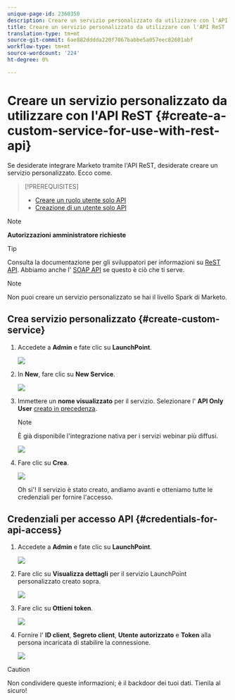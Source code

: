 ```yaml
---
unique-page-id: 2360350
description: Creare un servizio personalizzato da utilizzare con l'API ReST - Marketo Docs - Documentazione prodotto
title: Creare un servizio personalizzato da utilizzare con l'API ReST
translation-type: tm+mt
source-git-commit: 6ae882dddda220f7067babbe5a057eec82601abf
workflow-type: tm+mt
source-wordcount: '224'
ht-degree: 0%

---
```



# Creare un servizio personalizzato da utilizzare con l&#39;API ReST {#create-a-custom-service-for-use-with-rest-api}

Se desiderate integrare Marketo tramite l&#39;API ReST, desiderate creare un servizio personalizzato. Ecco come.

>[!PREREQUISITES]
>
>* [Creare un ruolo utente solo API](/help/marketo/product-docs/administration/users-and-roles/create-an-api-only-user-role.md)
>* [Creazione di un utente solo API](/help/marketo/product-docs/administration/users-and-roles/create-an-api-only-user.md)

>



>[!NOTE]
>
>**Autorizzazioni amministratore richieste**

>[!TIP]
>
>Consulta la documentazione per gli sviluppatori per informazioni su [ReST API](https://developers.marketo.com/documentation/rest/). Abbiamo anche l&#39; [SOAP API](https://developers.marketo.com/documentation/soap/) se questo è ciò che ti serve.

>[!NOTE]
>
>Non puoi creare un servizio personalizzato se hai il livello Spark di Marketo.

## Crea servizio personalizzato {#create-custom-service}

1. Accedete a **Admin** e fate clic su **LaunchPoint**.

   ![](assets/image2014-9-19-10-3a38-3a15.png)

1. In **New**, fare clic su **New Service**.

   ![](assets/image2014-9-19-10-3a38-3a22.png)

1. Immettere un **nome visualizzato** per il servizio. Selezionare l&#39; **API Only User** [creato in precedenza](/help/marketo/product-docs/administration/users-and-roles/create-an-api-only-user.md).

   >[!NOTE]
   >
   >È già disponibile l&#39;integrazione nativa per i servizi webinar più diffusi.

   ![](assets/image2014-9-19-10-3a38-3a32.png)

1. Fare clic su **Crea**.

   ![](assets/image2014-9-19-10-3a39-3a28.png)

   Oh si&#39;! Il servizio è stato creato, andiamo avanti e otteniamo tutte le credenziali per fornire l&#39;accesso.

## Credenziali per accesso API {#credentials-for-api-access}

1. Accedete a **Admin** e fate clic su **LaunchPoint**.

   ![](assets/image2014-9-19-10-3a42-3a11.png)

1. Fare clic su **Visualizza dettagli** per il servizio LaunchPoint personalizzato creato sopra.

   ![](assets/image2014-9-19-10-3a42-3a16.png)

1. Fare clic su **Ottieni token**.

   ![](assets/image2014-9-19-10-3a42-3a24.png)

1. Fornire l&#39; **ID client**, **Segreto client**, **Utente autorizzato** e **Token** alla persona incaricata di stabilire la connessione.

   ![](assets/image2014-9-19-10-3a42-3a38.png)

>[!CAUTION]
>
>Non condividere queste informazioni; è il backdoor dei tuoi dati. Tienila al sicuro!

